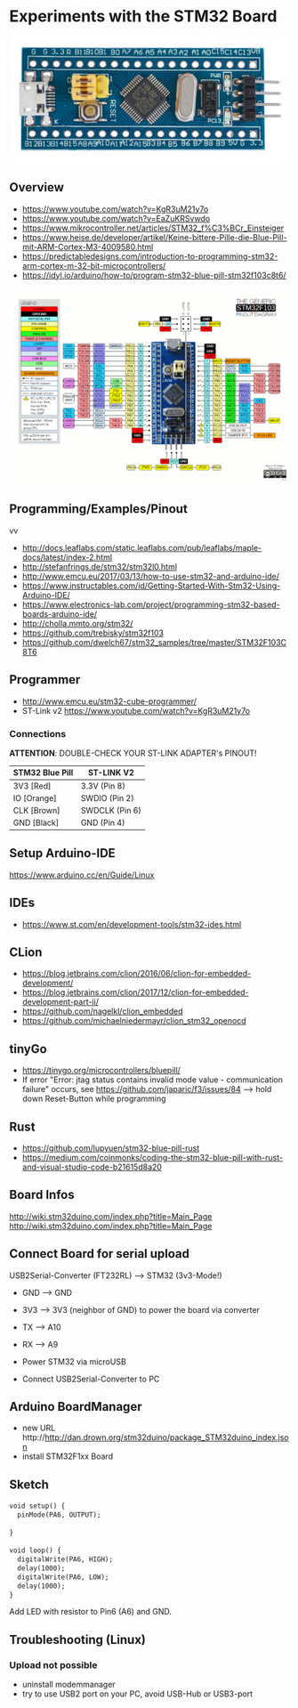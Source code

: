 # Experiments with the STM32 Board

![Board](images/STM32_Blue_Pill_top-28fc8c188841823a.jpg)

## Overview

* https://www.youtube.com/watch?v=KgR3uM21y7o
* https://www.youtube.com/watch?v=EaZuKRSvwdo
* https://www.mikrocontroller.net/articles/STM32_f%C3%BCr_Einsteiger
* https://www.heise.de/developer/artikel/Keine-bittere-Pille-die-Blue-Pill-mit-ARM-Cortex-M3-4009580.html
* https://predictabledesigns.com/introduction-to-programming-stm32-arm-cortex-m-32-bit-microcontrollers/
* https://idyl.io/arduino/how-to/program-stm32-blue-pill-stm32f103c8t6/

![Pinout](images/Bluepillpinout-4974006ee90b729a.gif)


## Programming/Examples/Pinout
vv
* http://docs.leaflabs.com/static.leaflabs.com/pub/leaflabs/maple-docs/latest/index-2.html
* http://stefanfrings.de/stm32/stm32l0.html
* http://www.emcu.eu/2017/03/13/how-to-use-stm32-and-arduino-ide/
* https://www.instructables.com/id/Getting-Started-With-Stm32-Using-Arduino-IDE/
* https://www.electronics-lab.com/project/programming-stm32-based-boards-arduino-ide/
* http://cholla.mmto.org/stm32/
* https://github.com/trebisky/stm32f103
* https://github.com/dwelch67/stm32_samples/tree/master/STM32F103C8T6

## Programmer

* http://www.emcu.eu/stm32-cube-programmer/
* ST-Link v2 https://www.youtube.com/watch?v=KgR3uM21y7o

### Connections

**ATTENTION**: DOUBLE-CHECK YOUR ST-LINK ADAPTER's PINOUT!

| STM32 Blue Pill | ST-LINK V2 |
|---|---|
| 3V3 [Red] | 3.3V (Pin 8) |
| IO   [Orange] | SWDIO   (Pin 2) |
|CLK   [Brown]  |SWDCLK   (Pin 6) |
|GND   [Black]  |GND   (Pin 4) |

## Setup Arduino-IDE

https://www.arduino.cc/en/Guide/Linux

## IDEs

* https://www.st.com/en/development-tools/stm32-ides.html

## CLion

* https://blog.jetbrains.com/clion/2016/06/clion-for-embedded-development/
* https://blog.jetbrains.com/clion/2017/12/clion-for-embedded-development-part-ii/
* https://github.com/nagelkl/clion_embedded
* https://github.com/michaelniedermayr/clion_stm32_openocd

## tinyGo

* https://tinygo.org/microcontrollers/bluepill/
* If error "Error: jtag status contains invalid mode value - communication failure" occurs, see https://github.com/japaric/f3/issues/84 --> hold down Reset-Button while programming


## Rust

* https://github.com/lupyuen/stm32-blue-pill-rust
* https://medium.com/coinmonks/coding-the-stm32-blue-pill-with-rust-and-visual-studio-code-b21615d8a20

## Board Infos

http://wiki.stm32duino.com/index.php?title=Main_Page
http://wiki.stm32duino.com/index.php?title=Main_Page

## Connect Board for serial upload

USB2Serial-Converter (FT232RL) --> STM32 (3v3-Mode!)
* GND --> GND 
* 3V3 --> 3V3 (neighbor of GND) to power the board via converter
* TX --> A10
* RX --> A9

* Power STM32 via microUSB
* Connect USB2Serial-Converter to PC

## Arduino BoardManager

* new URL http://http://dan.drown.org/stm32duino/package_STM32duino_index.json
* install STM32F1xx Board

## Sketch

~~~~~
void setup() {
  pinMode(PA6, OUTPUT);

}

void loop() {
  digitalWrite(PA6, HIGH);
  delay(1000);
  digitalWrite(PA6, LOW);
  delay(1000);
}
~~~~~

Add LED with resistor to Pin6 (A6) and GND.

## Troubleshooting (Linux)

### Upload not possible

* uninstall modemmanager
* try to use USB2 port on your PC, avoid USB-Hub or USB3-port

